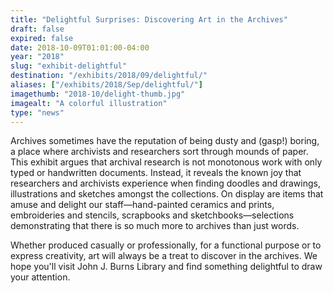 ```yaml
---
title: "Delightful Surprises: Discovering Art in the Archives"
draft: false
expired: false
date: 2018-10-09T01:01:00-04:00
year: "2018"
slug: "exhibit-delightful"
destination: "/exhibits/2018/09/delightful/"
aliases: ["/exhibits/2018/Sep/delightful/"]
imagethumb: "2018-10/delight-thumb.jpg"
imagealt: "A colorful illustration"
type: "news"
---
```


Archives sometimes have the reputation of being dusty and (gasp!) boring, a place where archivists and researchers sort through mounds of paper. This exhibit argues that archival research is not monotonous work with only typed or handwritten documents. Instead, it reveals the known joy that researchers and archivists experience when finding doodles and drawings, illustrations and sketches amongst the collections. On display are items that amuse and delight our staff—hand-painted ceramics and prints, embroideries and stencils, scrapbooks and sketchbooks—selections demonstrating that there is so much more to archives than just words. 

Whether produced casually or professionally, for a functional purpose or to express creativity, art will always be a treat to discover in the archives. We hope you'll visit John J. Burns Library and find something delightful to draw your attention. 
